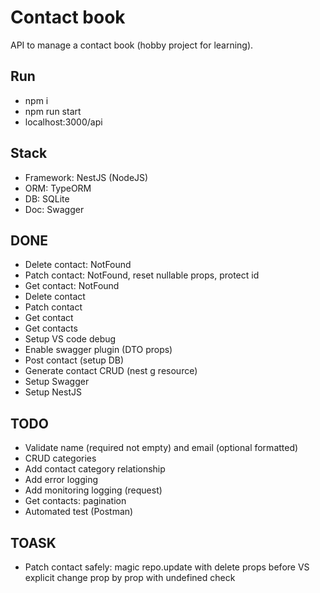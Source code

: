 # Contact book

API to manage a contact book (hobby project for learning).

## Run
- npm i
- npm run start
- localhost:3000/api

## Stack

- Framework: NestJS (NodeJS)
- ORM: TypeORM
- DB: SQLite
- Doc: Swagger

## DONE
- Delete contact: NotFound
- Patch contact: NotFound, reset nullable props, protect id
- Get contact: NotFound
- Delete contact
- Patch contact
- Get contact
- Get contacts
- Setup VS code debug
- Enable swagger plugin (DTO props)
- Post contact (setup DB)
- Generate contact CRUD (nest g resource)
- Setup Swagger
- Setup NestJS

## TODO
- Validate name (required not empty) and email (optional formatted)
- CRUD categories
- Add contact category relationship
- Add error logging
- Add monitoring logging (request)
- Get contacts: pagination
- Automated test (Postman)

## TOASK
- Patch contact safely: magic repo.update with delete props before
VS explicit change prop by prop with undefined check